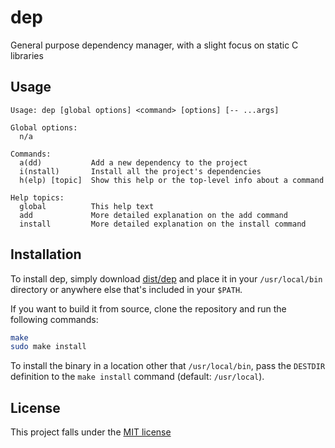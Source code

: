 dep
======

General purpose dependency manager, with a slight focus on static C libraries

Usage
-----

```
Usage: dep [global options] <command> [options] [-- ...args]

Global options:
  n/a

Commands:
  a(dd)           Add a new dependency to the project
  i(nstall)       Install all the project's dependencies
  h(elp) [topic]  Show this help or the top-level info about a command

Help topics:
  global          This help text
  add             More detailed explanation on the add command
  install         More detailed explanation on the install command
```

Installation
------------

To install dep, simply download [dist/dep](dist/dep) and place it in your
`/usr/local/bin` directory or anywhere else that's included in your `$PATH`.

If you want to build it from source, clone the repository and run the following
commands:

```sh
make
sudo make install
```

To install the binary in a location other that `/usr/local/bin`, pass the
`DESTDIR` definition to the `make install` command (default: `/usr/local`).

License
-------

This project falls under the [MIT license](LICENSE)
